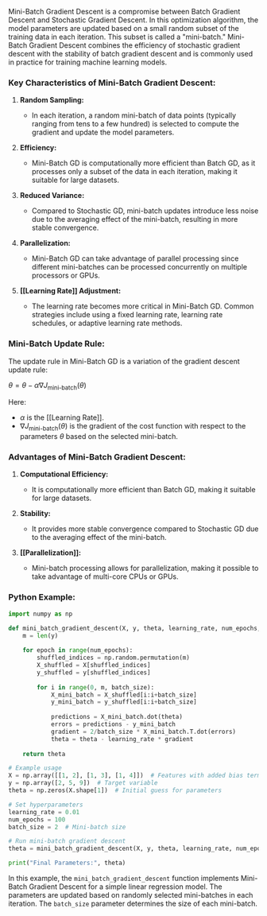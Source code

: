 Mini-Batch Gradient Descent is a compromise between Batch Gradient Descent and Stochastic Gradient Descent. In this optimization algorithm, the model parameters are updated based on a small random subset of the training data in each iteration. This subset is called a "mini-batch." Mini-Batch Gradient Descent combines the efficiency of stochastic gradient descent with the stability of batch gradient descent and is commonly used in practice for training machine learning models.

### Key Characteristics of Mini-Batch Gradient Descent:

1. **Random Sampling:**
   - In each iteration, a random mini-batch of data points (typically ranging from tens to a few hundred) is selected to compute the gradient and update the model parameters.

2. **Efficiency:**
   - Mini-Batch GD is computationally more efficient than Batch GD, as it processes only a subset of the data in each iteration, making it suitable for large datasets.

3. **Reduced Variance:**
   - Compared to Stochastic GD, mini-batch updates introduce less noise due to the averaging effect of the mini-batch, resulting in more stable convergence.

4. **Parallelization:**
   - Mini-Batch GD can take advantage of parallel processing since different mini-batches can be processed concurrently on multiple processors or GPUs.

5. **[[Learning Rate]] Adjustment:**
   - The learning rate becomes more critical in Mini-Batch GD. Common strategies include using a fixed learning rate, learning rate schedules, or adaptive learning rate methods.

### Mini-Batch Update Rule:

The update rule in Mini-Batch GD is a variation of the gradient descent update rule:

$\theta = \theta - \alpha \nabla J_{\text{mini-batch}}(\theta)$

Here:
- $\alpha$ is the [[Learning Rate]].
- $\nabla J_{\text{mini-batch}}(\theta)$ is the gradient of the cost function with respect to the parameters $\theta$ based on the selected mini-batch.

### Advantages of Mini-Batch Gradient Descent:

1. **Computational Efficiency:**
   - It is computationally more efficient than Batch GD, making it suitable for large datasets.

2. **Stability:**
   - It provides more stable convergence compared to Stochastic GD due to the averaging effect of the mini-batch.

3. **[[Parallelization]]:**
   - Mini-batch processing allows for parallelization, making it possible to take advantage of multi-core CPUs or GPUs.

### Python Example:

```python
import numpy as np

def mini_batch_gradient_descent(X, y, theta, learning_rate, num_epochs, batch_size):
    m = len(y)
    
    for epoch in range(num_epochs):
        shuffled_indices = np.random.permutation(m)
        X_shuffled = X[shuffled_indices]
        y_shuffled = y[shuffled_indices]
        
        for i in range(0, m, batch_size):
            X_mini_batch = X_shuffled[i:i+batch_size]
            y_mini_batch = y_shuffled[i:i+batch_size]
            
            predictions = X_mini_batch.dot(theta)
            errors = predictions - y_mini_batch
            gradient = 2/batch_size * X_mini_batch.T.dot(errors)
            theta = theta - learning_rate * gradient
    
    return theta

# Example usage
X = np.array([[1, 2], [1, 3], [1, 4]])  # Features with added bias term
y = np.array([2, 5, 9])  # Target variable
theta = np.zeros(X.shape[1])  # Initial guess for parameters

# Set hyperparameters
learning_rate = 0.01
num_epochs = 100
batch_size = 2  # Mini-batch size

# Run mini-batch gradient descent
theta = mini_batch_gradient_descent(X, y, theta, learning_rate, num_epochs, batch_size)

print("Final Parameters:", theta)
```

In this example, the `mini_batch_gradient_descent` function implements Mini-Batch Gradient Descent for a simple linear regression model. The parameters are updated based on randomly selected mini-batches in each iteration. The `batch_size` parameter determines the size of each mini-batch.